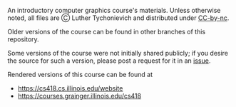 An introductory computer graphics course's materials. Unless otherwise noted, all files are Ⓒ Luther Tychonievich and distributed under [CC-by-nc](http://creativecommons.org/licenses/by-nc/4.0/).

Older versions of the course can be found in other branches of this repository.

Some versions of the course were not initially shared publicly; if you desire the source for such a version, please post a request for it in an [issue](https://github.com/tychonievich/graphics).

Rendered versions of this course can be found at

- <https://cs418.cs.illinois.edu/website>
- <https://courses.grainger.illinois.edu/cs418>
